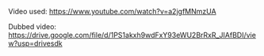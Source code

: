 Video used: https://www.youtube.com/watch?v=a2jgfMNmzUA

Dubbed video: https://drive.google.com/file/d/1PS1akxh9wdFxY93eWU2BrRxR_JIAfBDI/view?usp=drivesdk